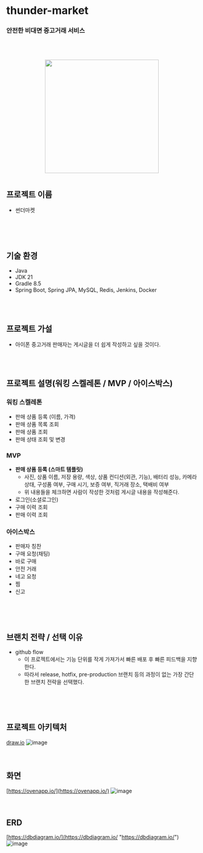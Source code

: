 # thunder-market
### 안전한 비대면 중고거래 서비스

<p align="center" style="color:gray">
  <img style="margin:50px 0 10px 0" src="https://github.com/f-lab-edu/team-timing/assets/25719259/bf6659dd-6bb5-4a3c-aa3f-ec878906597e" alt="" width=300 />

## 프로젝트 이름
- 썬더마켓
</br>
</br>
</br>

## 기술 환경
- Java
- JDK 21
- Gradle 8.5
- Spring Boot, Spring JPA, MySQL, Redis, Jenkins, Docker
</br>
</br>

## 프로젝트 가설
- 아이폰 중고거래 판매자는 게시글을 더 쉽게 작성하고 싶을 것이다.
</br>
</br>

## 프로젝트 설명(워킹 스켈레톤 / MVP / 아이스박스)
### 워킹 스켈레톤
- 판매 상품 등록 (이름, 가격)
- 판매 상품 목록 조회
- 판매 상품 조회
- 판매 상태 조회 및 변경
### MVP
- **판매 상품 등록 (스마트 템플릿)**
  - 사진, 상품 이름, 저장 용량, 색상, 상품 컨디션(외관, 기능), 배터리 성능, 카메라 상태, 구성품 여부, 구매 시기, 보증 여부, 직거래 장소, 택배비 여부
  - 위 내용들을 체크하면 사람이 작성한 것처럼 게시글 내용을 작성해준다.
- 로그인(소셜로그인)
- 구매 이력 조회
- 판매 이력 조회

### 아이스박스
- 판매자 칭찬
- 구매 요청(채팅)
- 바로 구매
- 안전 거래
- 네고 요청
- 찜
- 신고
</br>
</br>
</br>

## 브랜치 전략 / 선택 이유
- github flow
  - 이 프로젝트에서는 기능 단위를 작게 가져가서 빠른 배포 후 빠른 피드백을 지향한다.
  - 따라서 release, hotfix, pre-production 브랜치 등의 과정이 없는 가장 간단한 브랜치 전략을 선택했다.
</br>
</br>
</br>

## 프로젝트 아키텍처
[draw.io](https://draw.io "https://draw.io")
![image](https://github.com/f-lab-edu/team-timing/assets/25719259/ce963abe-0c6f-4e5c-ae41-ecf42909a599)
</br>
</br>
</br>

## 화면
[https://ovenapp.io/](https://ovenapp.io/)
![image](https://github.com/f-lab-edu/thunder-market/assets/25719259/4e159260-1dd3-40d8-a2d0-2d9077f6e4da)
</br>
</br>
</br>

## ERD
[https://dbdiagram.io/](https://dbdiagram.io/ "https://dbdiagram.io/")
![image](https://github.com/f-lab-edu/thunder-market/assets/25719259/b347a282-8b08-4903-a990-6a79d610cd37)